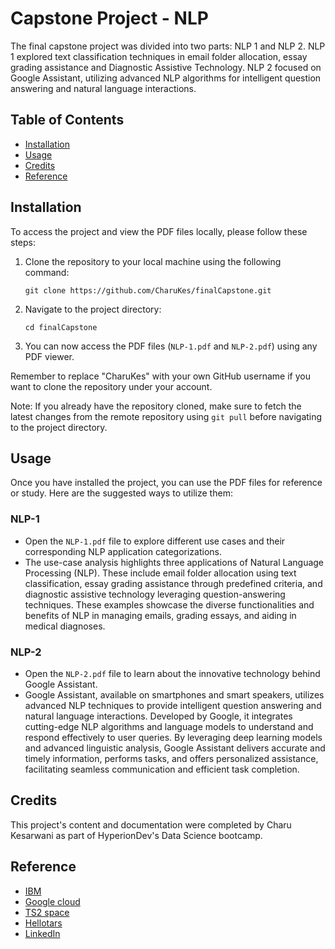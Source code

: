 # Capstone Project - NLP
The final capstone project was divided into two parts: NLP 1 and NLP 2. NLP 1 explored text classification techniques in email folder allocation, essay grading assistance and  Diagnostic Assistive Technology. NLP 2 focused on Google Assistant, utilizing advanced NLP algorithms for intelligent question answering and natural language interactions.

## Table of Contents

- [Installation](#installation)
- [Usage](#usage)
- [Credits](#credits)
- [Reference](#reference)

## Installation

To access the project and view the PDF files locally, please follow these steps:

1. Clone the repository to your local machine using the following command:

   ```
   git clone https://github.com/CharuKes/finalCapstone.git
   ```

2. Navigate to the project directory:

   ```
   cd finalCapstone
   ```

3. You can now access the PDF files (`NLP-1.pdf` and `NLP-2.pdf`) using any PDF viewer.

Remember to replace "CharuKes" with your own GitHub username if you want to clone the repository under your account.

Note: If you already have the repository cloned, make sure to fetch the latest changes from the remote repository using `git pull` before navigating to the project directory.

## Usage

Once you have installed the project, you can use the PDF files for reference or study. Here are the suggested ways to utilize them:

### NLP-1
   - Open the `NLP-1.pdf` file to explore different use cases and their corresponding NLP application categorizations.
   - The use-case analysis highlights three applications of Natural Language Processing (NLP). These include email folder allocation using text classification, essay grading assistance through predefined criteria, and diagnostic assistive technology leveraging question-answering techniques. These examples showcase the diverse functionalities and benefits of NLP in managing emails, grading essays, and aiding in medical diagnoses.
### NLP-2
   - Open the `NLP-2.pdf` file to learn about the innovative technology behind Google Assistant.
   - Google Assistant, available on smartphones and smart speakers, utilizes advanced NLP techniques to provide intelligent question answering and natural language interactions. Developed by Google, it integrates cutting-edge NLP algorithms and language models to understand and respond effectively to user queries. By leveraging deep learning models and advanced linguistic analysis, Google Assistant delivers accurate and timely information, performs tasks, and offers personalized assistance, facilitating seamless communication and efficient task completion.

## Credits
This project's content and documentation were completed by Charu Kesarwani as part of HyperionDev's Data Science bootcamp.

## Reference

- [IBM](https://www.ibm.com/topics/natural-language-processing)
- [Google cloud](https://cloud.google.com/natural-language)
- [TS2 space](https://ts2.space/en/google-bard-and-the-future-of-virtual-assistants/)
- [Hellotars](https://www.hellotars.com/blog/understanding-natural-language-processing-in-the-age-of-ai/)
- [LinkedIn](https://www.linkedin.com/pulse/natural-language-processing-enhancing-communication-ai-mohanta/)

